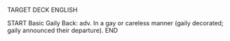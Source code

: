 TARGET DECK
ENGLISH

START
Basic
Gaily
Back: adv. In a gay or careless manner (gaily decorated; gaily announced their departure).
END
